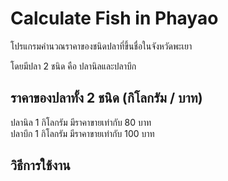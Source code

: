 # Calculate Fish in Phayao
โปรแกรมคำนวณราคาของชนิดปลาที่ขึ้นชื่อในจังหวัดพะเยา

โดยมีปลา 2 ชนิด คือ ปลานิลและปลาบึก

## ราคาของปลาทั้ง 2 ชนิด (กิโลกรัม / บาท)
ปลานิล 1 กิโลกรัม มีราคาขายเท่ากับ 80 บาท \
ปลาบึก 1 กิโลกรัม มีราคาขายเท่ากับ 100 บาท 

## วิธีการใช้งาน
